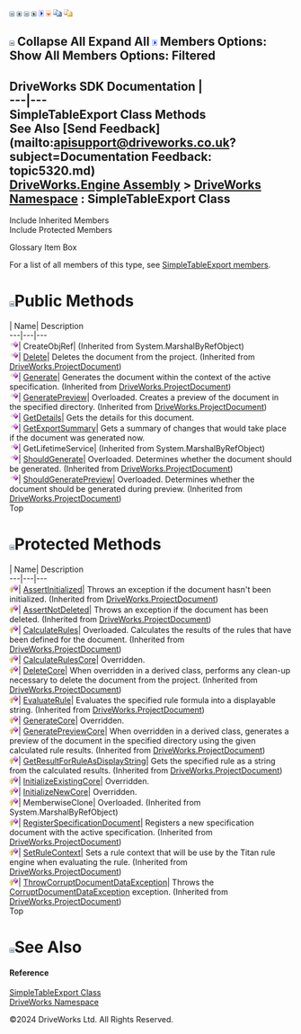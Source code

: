 ![](dotnetimages/collapse.gif) ![](dotnetimages/expand.gif) ![](dotnetimages/collapse.gif) ![](dotnetimages/expand.gif) ![](dotnetimages/drpdown.gif) ![](dotnetimages/drpdown_orange.gif) ![](dotnetimages/copycode.gif) ![](dotnetimages/copycodeHighlight.gif)

![](dotnetimages/collapse.gif) Collapse All Expand All ![](dotnetimages/drpdown.gif) Members Options: Show All  Members Options: Filtered   
---  
DriveWorks SDK Documentation  |   
---|---  
SimpleTableExport Class Methods   
See Also [Send Feedback](mailto:apisupport@driveworks.co.uk?subject=Documentation Feedback: topic5320.md)  
[DriveWorks.Engine Assembly](topic2156.md) > [DriveWorks Namespace](topic2159.md) : SimpleTableExport Class  
---  
  
Include Inherited Members    
Include Protected Members    


Glossary Item Box

For a list of all members of this type, see [SimpleTableExport members](topic5321.md).

# ![](dotnetimages/collapse.gif)Public Methods

| Name| Description  
---|---|---  
![Public Method](dotnetimages/publicMethod.gif)| CreateObjRef|  (Inherited from System.MarshalByRefObject)  
![Public Method](dotnetimages/publicMethod.gif)| [Delete](topic4368.md)| Deletes the document from the project. (Inherited from [DriveWorks.ProjectDocument](topic4356.md))  
![Public Method](dotnetimages/publicMethod.gif)| [Generate](topic4372.md)| Generates the document within the context of the active specification. (Inherited from [DriveWorks.ProjectDocument](topic4356.md))  
![Public Method](dotnetimages/publicMethod.gif)| [GeneratePreview](topic4374.md)| Overloaded. Creates a preview of the document in the specified directory. (Inherited from [DriveWorks.ProjectDocument](topic4356.md))  
![Public Method](dotnetimages/publicMethod.gif)| [GetDetails](topic5329.md)| Gets the details for this document.   
![Public Method](dotnetimages/publicMethod.gif)| [GetExportSummary](topic5330.md)| Gets a summary of changes that would take place if the document was generated now.   
![Public Method](dotnetimages/publicMethod.gif)| GetLifetimeService|  (Inherited from System.MarshalByRefObject)  
![Public Method](dotnetimages/publicMethod.gif)| [ShouldGenerate](topic4383.md)| Overloaded. Determines whether the document should be generated. (Inherited from [DriveWorks.ProjectDocument](topic4356.md))  
![Public Method](dotnetimages/publicMethod.gif)| [ShouldGeneratePreview](topic4386.md)| Overloaded. Determines whether the document should be generated during preview. (Inherited from [DriveWorks.ProjectDocument](topic4356.md))  
Top

# ![](dotnetimages/collapse.gif)Protected Methods

| Name| Description  
---|---|---  
![Protected Method](dotnetimages/protectedMethod.gif)| [AssertInitialized](topic4362.md)| Throws an exception if the document hasn't been initialized. (Inherited from [DriveWorks.ProjectDocument](topic4356.md))  
![Protected Method](dotnetimages/protectedMethod.gif)| [AssertNotDeleted](topic4363.md)| Throws an exception if the document has been deleted. (Inherited from [DriveWorks.ProjectDocument](topic4356.md))  
![Protected Method](dotnetimages/protectedMethod.gif)| [CalculateRules](topic4364.md)| Overloaded. Calculates the results of the rules that have been defined for the document. (Inherited from [DriveWorks.ProjectDocument](topic4356.md))  
![Protected Method](dotnetimages/protectedMethod.gif)| [CalculateRulesCore](topic5327.md)| Overridden.   
![Protected Method](dotnetimages/protectedMethod.gif)| [DeleteCore](topic4369.md)| When overridden in a derived class, performs any clean-up necessary to delete the document from the project. (Inherited from [DriveWorks.ProjectDocument](topic4356.md))  
![Protected Method](dotnetimages/protectedMethod.gif)| [EvaluateRule](topic4371.md)| Evaluates the specified rule formula into a displayable string. (Inherited from [DriveWorks.ProjectDocument](topic4356.md))  
![Protected Method](dotnetimages/protectedMethod.gif)| [GenerateCore](topic5328.md)| Overridden.   
![Protected Method](dotnetimages/protectedMethod.gif)| [GeneratePreviewCore](topic4377.md)| When overridden in a derived class, generates a preview of the document in the specified directory using the given calculated rule results. (Inherited from [DriveWorks.ProjectDocument](topic4356.md))  
![Protected Method](dotnetimages/protectedMethod.gif)| [GetResultForRuleAsDisplayString](topic4378.md)| Gets the specified rule as a string from the calculated results. (Inherited from [DriveWorks.ProjectDocument](topic4356.md))  
![Protected Method](dotnetimages/protectedMethod.gif)| [InitializeExistingCore](topic5331.md)| Overridden.   
![Protected Method](dotnetimages/protectedMethod.gif)| [InitializeNewCore](topic5332.md)| Overridden.   
![Protected Method](dotnetimages/protectedMethod.gif)| MemberwiseClone| Overloaded. (Inherited from System.MarshalByRefObject)  
![Protected Method](dotnetimages/protectedMethod.gif)| [RegisterSpecificationDocument](topic4381.md)| Registers a new specification document with the active specification. (Inherited from [DriveWorks.ProjectDocument](topic4356.md))  
![Protected Method](dotnetimages/protectedMethod.gif)| [SetRuleContext](topic4382.md)| Sets a rule context that will be use by the Titan rule engine when evaluating the rule. (Inherited from [DriveWorks.ProjectDocument](topic4356.md))  
![Protected Method](dotnetimages/protectedMethod.gif)| [ThrowCorruptDocumentDataException](topic4389.md)| Throws the [CorruptDocumentDataException](topic2624.md) exception. (Inherited from [DriveWorks.ProjectDocument](topic4356.md))  
Top

# ![](dotnetimages/collapse.gif)See Also

#### Reference

[SimpleTableExport Class](topic5320.md)   
[DriveWorks Namespace](topic2159.md)

©2024 DriveWorks Ltd. All Rights Reserved.
